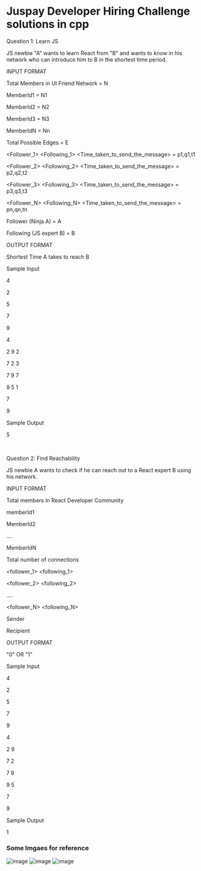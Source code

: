 <h1>Juspay Developer Hiring Challenge solutions in cpp</h1>

Question 1: Learn JS

JS newbie "A" wants to learn React from "B" and wants to know in his
network who can introduce him to B in the shortest time period.

INPUT FORMAT

Total Members in UI Friend Network = N

Memberld1 = N1

Memberld2 = N2

Memberld3 = N3

MemberldN = Nn

Total Possible Edges = E

<Follower_1> <Following_1> <Time_taken_to_send_the_message> = p1,q1,t1

<Follower_2> <Following_2> <Time_taken_to_send_the_message> = p2,q2,t2

<Follower_3> <Following_3> <Time_taken_to_send_the_message> = p3,q3,t3

<Follower_N> <Following_N> <Time_taken_to_send_the_message> = pn,qn,tn

Follower (Ninja A) = A

Following (JS expert B) = B

OUTPUT FORMAT

Shortest Time A takes to reach B

Sample Input

4

2

5

7

9

4

2 9 2

7 2 3

7 9 7

9 5 1

7

9

Sample Output

5

</br>

Question 2: Find Reachability

JS newbie A wants to check if he can reach out to a React expert B using his network.

INPUT FORMAT

Total members in React Developer Community

memberId1

MemberId2

....

MemberIdN

Total number of connections 

<follower_1> <following_1>

<follower_2> <following_2>

....

<follower_N> <following_N> 

Sender

Recipient

OUTPUT FORMAT

"0" OR "1"

Sample Input

4 

2 

5 

7

9

4

2 9

7 2

7 9

9 5

7

9

Sample Output

1


<h3>Some Imgaes for reference</h3>


![image](https://github.com/anshuKumar99/Juspay_Developer_Hiring_Challenge/assets/148548385/226a1182-9e40-423f-b7da-45c27f418021)
![image](https://github.com/anshuKumar99/Juspay_Developer_Hiring_Challenge/assets/148548385/979b28a2-cf53-48cc-ba5e-0eb47c7dc237)
![image](https://github.com/anshuKumar99/Juspay_Developer_Hiring_Challenge/assets/148548385/0d83478c-3834-48e2-bc40-9006f85a0839)


